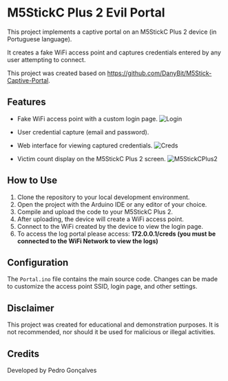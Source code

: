 # M5StickC Plus 2 Evil Portal

This project implements a captive portal on an M5StickC Plus 2 device (in Portuguese language). 

It creates a fake WiFi access point and captures credentials entered by any user attempting to connect.

This project was created based on https://github.com/DanyBit/M5Stick-Captive-Portal.

## Features

- Fake WiFi access point with a custom login page.
![Login](https://github.com/devpedromgoncalves/M5StickCPlus2-EvilPortal/assets/97984504/8a150aa0-9b32-4f32-88a3-309f562b7d01)
  
- User credential capture (email and password).
  
- Web interface for viewing captured credentials.
![Creds](https://github.com/devpedromgoncalves/M5StickCPlus2-EvilPortal/assets/97984504/452fb68b-fd48-4872-885f-0499569ce3f6)

- Victim count display on the M5StickC Plus 2 screen.
![M5StickCPlus2](https://github.com/devpedromgoncalves/M5StickCPlus2-EvilPortal/assets/97984504/67434e37-0acb-4f7b-bfe6-02122efb1733)

## How to Use

1. Clone the repository to your local development environment.
2. Open the project with the Arduino IDE or any editor of your choice.
3. Compile and upload the code to your M5StickC Plus 2.
4. After uploading, the device will create a WiFi access point.
5. Connect to the WiFi created by the device to view the login page.
6. To access the log portal please access: **172.0.0.1/creds (you must be connected to the WiFi Network to view the logs)**

## Configuration

The `Portal.ino` file contains the main source code. Changes can be made to customize the access point SSID, login page, and other settings.

## Disclaimer

This project was created for educational and demonstration purposes. It is not recommended, nor should it be used for malicious or illegal activities.

## Credits

Developed by Pedro Gonçalves
